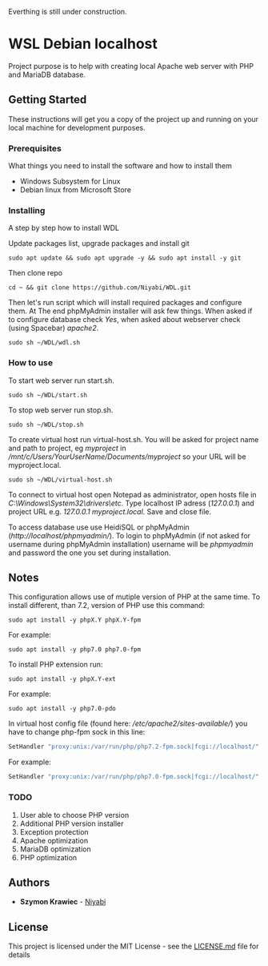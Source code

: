 Everthing is still under construction.

# WSL Debian localhost

Project purpose is to help with creating local Apache web server with PHP and MariaDB database.

## Getting Started

These instructions will get you a copy of the project up and running on your local machine for development purposes. 

### Prerequisites

What things you need to install the software and how to install them


* Windows Subsystem for Linux
* Debian linux from Microsoft Store

### Installing

A step by step how to install WDL

Update packages list, upgrade packages and install git

```shell
sudo apt update && sudo apt upgrade -y && sudo apt install -y git
```

Then clone repo

```shell
cd ~ && git clone https://github.com/Niyabi/WDL.git
```

Then let's run script which will install required packages and configure them. At The end phpMyAdmin installer will ask few things. When asked if to configure database check *Yes*, when asked about webserver check (using Spacebar) *apache2*. 

```shell
sudo sh ~/WDL/wdl.sh
```

### How to use

To start web server run start.sh.

```shell
sudo sh ~/WDL/start.sh
```

To stop web server run stop.sh.

```shell
sudo sh ~/WDL/stop.sh
```

To create virtual host run virtual-host.sh. You will be asked for project name and path to project, eg *myproject* in */mnt/c/Users/YourUserName/Documents/myproject* so your URL will be myproject.local.

```shell
sudo sh ~/WDL/virtual-host.sh
```

To connect to virtual host open Notepad as administrator, open hosts file in *C:\Windows\System32\drivers\etc*. Type localhost IP adress (*127.0.0.1*) and project URL e.g. *127.0.0.1 myproject.local*. Save and close file.

To access database use use HeidiSQL or phpMyAdmin (*http://localhost/phpmyadmin/*). To login to phpMyAdmin (if not asked for username during phpMyAdmin installation) username will be *phpmyadmin* and password the one you set during installation.

## Notes

This configuration allows use of mutiple version of PHP at the same time. To install different, than 7.2, version of PHP use this command:

```shell
sudo apt install -y phpX.Y phpX.Y-fpm
```

For example:

```shell
sudo apt install -y php7.0 php7.0-fpm
```

To install PHP extension run:

```shell
sudo apt install -y phpX.Y-ext
```

For example:

```shell
sudo apt install -y php7.0-pdo
```

In virtual host config file (found here: */etc/apache2/sites-available/*) you have to change php-fpm sock in this line:

```apache
SetHandler "proxy:unix:/var/run/php/php7.2-fpm.sock|fcgi://localhost/"
```

For example:

```apache
SetHandler "proxy:unix:/var/run/php/php7.0-fpm.sock|fcgi://localhost/"
```

### TODO

1. User able to choose PHP version
2. Additional PHP version installer
3. Exception protection
4. Apache optimization
5. MariaDB optimization
6. PHP optimization

## Authors

* **Szymon Krawiec** - [Niyabi](https://github.com/Niyabi)

## License

This project is licensed under the MIT License - see the [LICENSE.md](LICENSE.md) file for details
